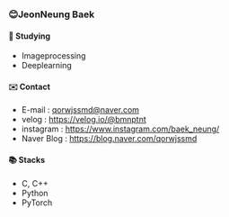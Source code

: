 ### 😊JeonNeung Baek


####  🌱 Studying
- Imageprocessing
- Deeplearning

#### ✉️ Contact 
- E-mail : qorwjssmd@naver.com
- velog : https://velog.io/@bmnptnt
- instagram : https://www.instagram.com/baek_neung/
- Naver Blog : https://blog.naver.com/qorwjssmd

#### 📚 Stacks
- C, C++
- Python
- PyTorch



<!--
**bmnptnt/bmnptnt** is a ✨ _special_ ✨ repository because its `README.md` (this file) appears on your GitHub profile.

Here are some ideas to get you started:

- 🔭 I’m currently working on ...
- 🌱 I’m currently learning ...
- 👯 I’m looking to collaborate on ...
- 🤔 I’m looking for help with ...
- 💬 Ask me about ...
- 📫 How to reach me: ...
- 😄 Pronouns: ...
- ⚡ Fun fact: ...
-->

